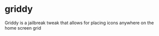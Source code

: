 # griddy
Griddy is a jailbreak tweak that allows for placing icons anywhere on the home screen grid
